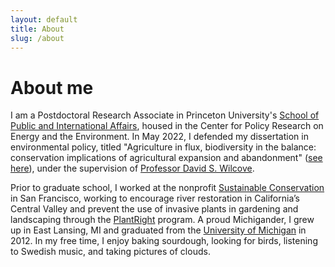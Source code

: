 ```yaml
---
layout: default
title: About
slug: /about
---
```


# About me

I am a Postdoctoral Research Associate in Princeton University's [School of Public and International Affairs](https://spia.princeton.edu), housed in the Center for Policy Research on Energy and the Environment.
In May 2022, I defended my dissertation in environmental policy, titled "Agriculture in flux, biodiversity in the balance: conservation implications of agricultural expansion and abandonment" ([see here](https://dataspace.princeton.edu/handle/88435/dsp0141687m68v)), under the supervision of [Professor David S. Wilcove](https://dwilcove.scholar.princeton.edu/meet-team).

Prior to graduate school, I worked at the nonprofit [Sustainable Conservation](https://suscon.org/) in San Francisco, working to encourage river restoration in California’s Central Valley and prevent the use of invasive plants in gardening and landscaping through the [PlantRight](https://plantright.org/) program.
A proud Michigander, I grew up in East Lansing, MI and graduated from the [University of Michigan](https://umich.edu/) in 2012.
In my free time, I enjoy baking sourdough, looking for birds, listening to Swedish music, and taking pictures of clouds.
